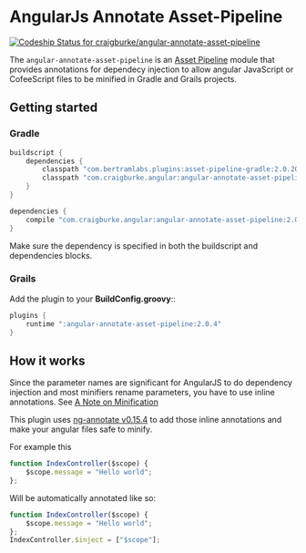 AngularJs Annotate Asset-Pipeline
================================
[ ![Codeship Status for craigburke/angular-annotate-asset-pipeline](https://codeship.com/projects/63e0e280-8c81-0132-c100-6e5f8c02ac8f/status?branch=master)](https://codeship.com/projects/60472)

The `angular-annotate-asset-pipeline` is an [Asset Pipeline](https://github.com/bertramdev/asset-pipeline-core) module that provides annotations for dependecy injection to allow angular JavaScript or CofeeScript files to be minified in Gradle and Grails projects.

## Getting started

### Gradle
```groovy
buildscript {
    dependencies {
        classpath "com.bertramlabs.plugins:asset-pipeline-gradle:2.0.20"
        classpath "com.craigburke.angular:angular-annotate-asset-pipeline:2.0.4"
    }
}

dependencies {
	compile "com.craigburke.angular:angular-annotate-asset-pipeline:2.0.4"
}
```
Make sure the dependency is specified in both the buildscript and dependencies blocks.

### Grails 
Add the plugin to your **BuildConfig.groovy**::
```groovy
plugins {
	runtime ":angular-annotate-asset-pipeline:2.0.4"
}
```

## How it works

Since the parameter names are significant for AngularJS to do dependency injection and most minifiers rename parameters,
you have to use inline annotations. See [A Note on Minification](https://docs.angularjs.org/tutorial/step_05)

This plugin uses [ng-annotate v0.15.4](https://github.com/olov/ng-annotate) to add those inline annotations and make your angular files safe to minify.

For example this 
```javascript
function IndexController($scope) {
	$scope.message = "Hello world";
};
```

Will be automatically annotated like so:
```javascript
function IndexController($scope) {
	$scope.message = "Hello world";
};
IndexController.$inject = ["$scope"];
```
